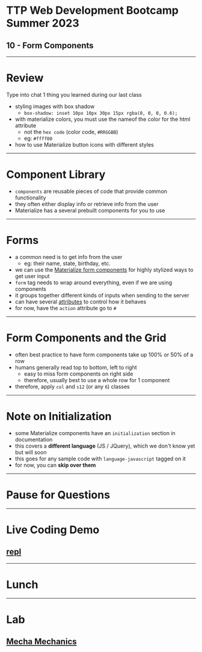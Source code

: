 # TTP Web Development Bootcamp Summer 2023
## 10 - Form Components

---

# Review
Type into chat 1 thing you learned during our last class

- styling images with box shadow
  - `box-shadow: inset 10px 10px 30px 15px rgba(0, 0, 0, 0.6);`
- with materialize colors, you must use the nameof the color for the html attribute
  - not the `hex code` (color code, `#RRGGBB`)
  - eg: `#ffff00`
- how to use Materialize button icons with different styles

---

# Component Library

- `components` are reusable pieces of code that provide common functionality
- they often either display info or retrieve info from the user
- Materialize has a several prebuilt components for you to use

---

# Forms

- a common need is to get info from the user
  - eg: their name, state, birthday, etc.
- we can use the [Materialize form components](https://materializecss.com/text-inputs.html) for highly stylized ways to get user input
- `form` tag needs to wrap around everything, even if we are using components
- it groups together different kinds of inputs when sending to the server
- can have several [attributes](https://www.w3schools.com/tags/tag_form.asp) to control how it behaves
- for now, have the `action` attribute go to `#`

---

# Form Components and the Grid

- often best practice to have form components take up 100% or 50% of a row
- humans generally read top to bottom, left to right
  - easy to miss form components on right side
  - therefore, usually best to use a whole row for 1 component
- therefore, apply `col` and `s12` (or any `6`) classes

---

# Note on Initialization

- some Materialize components have an `initialization` section in documentation
- this covers a **different language** (JS / JQuery), which we don't know yet but will soon
- this goes for any sample code with `language-javascript` tagged on it
- for now, you can **skip over them**

---

# Pause for Questions

---

# Live Coding Demo
## [repl](https://replit.com/@jonchin/2023-06-20-Materialize-Form-Component-Example)

---

# Lunch

---

# Lab
## [Mecha Mechanics](https://replit.com/@jonchin/06-Mecha-Mechanics)

